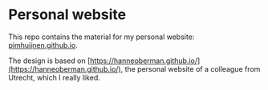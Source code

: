 # Personal website

This repo contains the material for my personal website: [pimhuijnen.github.io](https://pimhuijnen.github.io/).

The design is based on [https://hanneoberman.github.io/](https://hanneoberman.github.io/), the personal website of a colleague from Utrecht, which I really liked. 